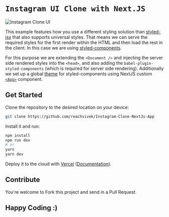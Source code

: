 # `Instagram UI Clone with Next.JS`
![Instagram Clone UI](https://github.com/reachvivek/Instagram-Clone-NextJs-App/blob/master/instaclone.gif)

This example features how you use a different styling solution than [styled-jsx](https://github.com/zeit/styled-jsx) that also supports universal styles. That means we can serve the required styles for the first render within the HTML and then load the rest in the client. In this case we are using [styled-components](https://github.com/styled-components/styled-components).

For this purpose we are extending the `<Document />` and injecting the server side rendered styles into the `<head>`, and also adding the `babel-plugin-styled-components` (which is required for server side rendering). Additionally we set up a global [theme](https://www.styled-components.com/docs/advanced#theming) for styled-components using NextJS custom [`<App>`](https://nextjs.org/docs#custom-app) component.

## Get Started

Clone the repository to the desired location on your device:
```bash
git clone https://github.com/reachvivek/Instagram-Clone-NextJs-App
```

Install it and run:

```bash
npm install
npm run dev
# or
yarn
yarn dev
```

Deploy it to the cloud with [Vercel](https://vercel.com/import?filter=next.js&utm_source=github&utm_medium=readme&utm_campaign=next-example) ([Documentation](https://nextjs.org/docs/deployment)).

## Contribute
You're welcome to Fork this project and send in a Pull Request. 

## Happy Coding :)
